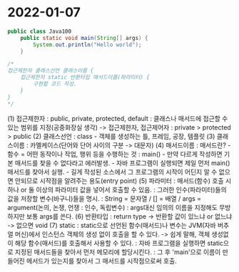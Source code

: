# 2022-01-07

```java
public class Java100
    public static void main(String[] args) {
        System.out.println("Hello world");
    }

/*
접근제한자 클래스선언 클래스이름 {
    접근제한자 static 반환타입 매서드이름(파라미터) {
        구현할 코드 작성.
    }
}
*/
```

(1) 접근제한자 
    : public, private, protected, default
    : 클래스나 매서드에 접근할 수 있는 범위를 지정(공중화장실 생각) -> 접근제한자, 접근제어자
    : private > protected > public 
(2) 클래스선언 
    : class
        - 객체를 생성하는 틀, 프레임, 공장, 템플릿
(3) 클래스이름 
    : 카멜케이스(단어와 단어 사이의 구분 -> 대문자)
(4) 매서드이름
    : 매서드란? - 함수 = 어떤 동작이나 작업, 행위 등을 수행하는 것
    : main() - 만약 다르게 작성하면 기본 매서드를 찾을 수 없다라고 에러발생.
        - 자바 프로그램이 실행되면 제일 먼저 main()매서드를 찾아서 실행.
        - 길게 작성된 소스에서 그 프로그램의 시작이 어딘지 알 수 없으면 안되므로 시작점을 알려주는 용도(entry point)
(5) 파라미터
    : 매서드(함수) 호출 시 하나 or 둘 이상의 파라미터 값을 넣어서 호출할 수 있음.
    : 그러한 인수(파라미터)들의 값을 저장할 변수(바구니)들을 명시.
    : String = 문자열 / [] = 배열 / args = argument(논의, 논쟁, 언쟁 : 인수, 독립변수)
    : args대신 임의의 이름을 지정해도 무방하지만 보통 args를 쓴다.
(6) 반환타입
    : return type -> 반환할 값이 있느냐 or 없느냐 -> 없으면 void
(7) static
    : static으로 선언된 함수(매서드)나 변수는 JVM(자바 버추얼 머신)에서 인스턴스 객체의 생성 없이 호출을 할 수 있다. -> 쉽게 말해, 객체 생성없이 해당 함수(매서드)를 호출해서 사용할 수 있다.
    : 자바 프로그램을 실행하면 static으로 지정된 매서드들을 찾아서 먼저 메모리에 할당시킨다.
    : 그 후 'main'으로 이름이 만들어진 메서드가 있는지를 찾아서 그 매서드를 시작점으로써 호출.
    
